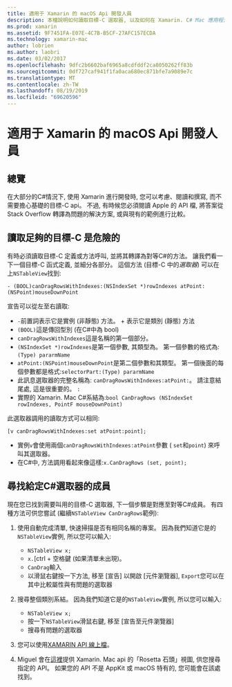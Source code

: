 ```yaml
---
title: 適用于 Xamarin 的 macOS Api 開發人員
description: 本檔說明如何讀取目標-C 選取器, 以及如何在 Xamarin. C# Mac 應用程式中尋找其對應的方法。
ms.prod: xamarin
ms.assetid: 9F7451FA-E07E-4C7B-B5CF-27AFC157ECDA
ms.technology: xamarin-mac
author: lobrien
ms.author: laobri
ms.date: 03/02/2017
ms.openlocfilehash: 9dfc2b6602baf6965a8cdfddf2ca8050262ff83b
ms.sourcegitcommit: 0df727caf941f1fa0aca680ec871bfe7a9089e7c
ms.translationtype: MT
ms.contentlocale: zh-TW
ms.lasthandoff: 08/19/2019
ms.locfileid: "69620596"
---
```

# <a name="macos-apis-for-xamarinmac-developers"></a>適用于 Xamarin 的 macOS Api 開發人員

## <a name="overview"></a>總覽

在大部分的C#情況下, 使用 Xamarin 進行開發時, 您可以考慮、閱讀和撰寫, 而不需要擔心基礎的目標-C api。 不過, 有時候您必須閱讀 Apple 的 API 檔, 將答案從 Stack Overflow 轉譯為問題的解決方案, 或與現有的範例進行比較。

## <a name="reading-enough-objective-c-to-be-dangerous"></a>讀取足夠的目標-C 是危險的

有時必須讀取目標-C 定義或方法呼叫, 並將其轉譯為對等C#的方法。 讓我們看一下一個目標-C 函式定義, 並細分各部分。 這個方法 (目標-C 中的*選取器*) 可以在上`NSTableView`找到:

```objc
- (BOOL)canDragRowsWithIndexes:(NSIndexSet *)rowIndexes atPoint:(NSPoint)mouseDownPoint
```

宣告可以從左至右讀取:

- `-`前置詞表示它是實例 (非靜態) 方法。 + 表示它是類別 (靜態) 方法
- `(BOOL)`這是傳回型別 (在C#中為 bool)
- `canDragRowsWithIndexes`這是名稱的第一個部分。
- `(NSIndexSet *)rowIndexes`是第一個參數, 其類型為。 第一個參數的格式為:`(Type) pararmName`
- `atPoint:(NSPoint)mouseDownPoint`是第二個參數和其類型。 第一個後面的每個參數都是格式:`selectorPart:(Type) pararmName`
- 此訊息選取器的完整名稱為: `canDragRowsWithIndexes:atPoint:`。 請注意結尾處, 這是很重要的。 `:`
- 實際的 Xamarin. Mac C#系結為:`bool CanDragRows (NSIndexSet rowIndexes, PointF mouseDownPoint)`

此選取器調用的讀取方式可以相同:

```objc
[v canDragRowsWithIndexes:set atPoint:point];
```

- 實例`v`會使用兩個`canDragRowsWithIndexes:atPoint`參數 ( `set`和`point`) 來呼叫其選取器。
- 在C#中, 方法調用看起來像這樣:`x.CanDragRows (set, point);`

<a name="finding_selector" />

## <a name="finding-the-c-member-for-a-given-selector"></a>尋找給定C#選取器的成員

現在您已找到需要叫用的目標-C 選取器, 下一個步驟是對應至對等C#成員。 有四種方法可供您嘗試 (繼續`NSTableView CanDragRows`範例):

1. 使用自動完成清單, 快速掃描是否有相同名稱的專案。 因為我們知道它是的`NSTableView`實例, 所以您可以輸入:

    - `NSTableView x;`
    - `x.`[ctrl + 空格鍵 (如果清單未出現)。
    - `CanDrag`輸入
    - 以滑鼠右鍵按一下方法, 移至 [宣告] 以開啟 [元件瀏覽器], `Export`您可以在其中比較屬性與有問題的選取器

2. 搜尋整個類別系結。 因為我們知道它是的`NSTableView`實例, 所以您可以輸入:

    - `NSTableView x;`
    - 按一下`NSTableView`滑鼠右鍵, 移至 [宣告至元件瀏覽器]
    - 搜尋有問題的選取器

3. 您可以使用[XAMARIN API 線上檔](https://docs.microsoft.com/dotnet/api/?view=xamarinmac-3.0)。

4. Miguel 會在[這裡](https://tirania.org/tmp/rosetta.html)提供 Xamarin. Mac api 的「Rosetta 石頭」視圖, 供您搜尋指定的 API。 如果您的 API 不是 AppKit 或 macOS 特有的, 您可能會在該處找到。

<!--
Note: In some cases, the assembly browser can hit a bug where it will open but not jump to the right definition. Keep that tab open, switch back to your source code and try again.
Note: The assembly browser tricks currently only works with Xamarin.Mac Classic. This will be fixed in a future version.
-->

